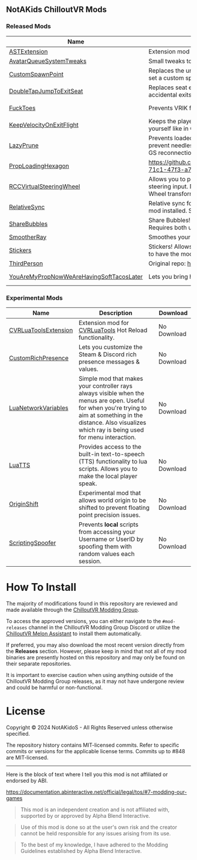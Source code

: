 ## NotAKids ChilloutVR Mods

<!-- BEGIN MOD LIST -->

### Released Mods

| Name | Description | Download |
|------|-------------|----------|
| [ASTExtension](ASTExtension/README.md) | Extension mod for [Avatar Scale Tool](https://github.com/NotAKidoS/AvatarScaleTool): | [Download](https://github.com/NotAKidoS/NAK_CVR_Mods/releases/download/r46/ASTExtension.dll) |
| [AvatarQueueSystemTweaks](AvatarQueueSystemTweaks/README.md) | Small tweaks to the Avatar Queue System. | [Download](https://github.com/NotAKidoS/NAK_CVR_Mods/releases/download/r46/AvatarQueueSystemTweaks.dll) |
| [CustomSpawnPoint](CustomSpawnPoint/README.md) | Replaces the unused Images button in the World Details page with a button to set a custom spawn point. | [Download](https://github.com/NotAKidoS/NAK_CVR_Mods/releases/download/r46/CustomSpawnPoint.dll) |
| [DoubleTapJumpToExitSeat](DoubleTapJumpToExitSeat/README.md) | Replaces seat exit controls with a double-tap of the jump button, avoiding accidental exits from joystick drift or opening the menu. | [Download](https://github.com/NotAKidoS/NAK_CVR_Mods/releases/download/r46/DoubleTapJumpToExitSeat.dll) |
| [FuckToes](FuckToes/README.md) | Prevents VRIK from autodetecting toes in Halfbody or Fullbody. | No Download |
| [KeepVelocityOnExitFlight](KeepVelocityOnExitFlight/README.md) | Keeps the player's velocity when exiting flight mode. Makes it possible to fling yourself like in Garry's Mod. | [Download](https://github.com/NotAKidoS/NAK_CVR_Mods/releases/download/r46/KeepVelocityOnExitFlight.dll) |
| [LazyPrune](LazyPrune/README.md) | Prevents loaded objects from immediately unloading on destruction. Should prevent needlessly unloading & reloading all avatars/props on world rejoin or GS reconnection. | [Download](https://github.com/NotAKidoS/NAK_CVR_Mods/releases/download/r46/LazyPrune.dll) |
| [PropLoadingHexagon](PropLoadingHexagon/README.md) | https://github.com/NotAKidoS/NAK_CVR_Mods/assets/37721153/a892c765-71c1-47f3-a781-bdb9b60ba117 | [Download](https://github.com/NotAKidoS/NAK_CVR_Mods/releases/download/r46/PropLoadingHexagon.dll) |
| [RCCVirtualSteeringWheel](RCCVirtualSteeringWheel/README.md) | Allows you to physically grab rigged RCC steering wheels in VR to provide steering input. No explicit setup required other than defining the Steering Wheel transform within the RCC component. | [Download](https://github.com/NotAKidoS/NAK_CVR_Mods/releases/download/r46/RCCVirtualSteeringWheel.dll) |
| [RelativeSync](RelativeSync/README.md) | Relative sync for Movement Parent & Chairs. Requires both users to have the mod installed. Synced over Mod Network. | [Download](https://github.com/NotAKidoS/NAK_CVR_Mods/releases/download/r46/RelativeSync.dll) |
| [ShareBubbles](ShareBubbles/README.md) | Share Bubbles! Allows you to drop down bubbles containing Avatars & Props. Requires both users to have the mod installed. Synced over Mod Network. | [Download](https://github.com/NotAKidoS/NAK_CVR_Mods/releases/download/r46/ShareBubbles.dll) |
| [SmootherRay](SmootherRay/README.md) | Smoothes your controller while the raycast lines are visible. | [Download](https://github.com/NotAKidoS/NAK_CVR_Mods/releases/download/r46/SmootherRay.dll) |
| [Stickers](Stickers/README.md) | Stickers! Allows you to place small images on any surface. Requires both users to have the mod installed. Synced over Mod Network. | [Download](https://github.com/NotAKidoS/NAK_CVR_Mods/releases/download/r46/Stickers.dll) |
| [ThirdPerson](ThirdPerson/README.md) | Original repo: https://github.com/oestradiol/CVR-Mods | [Download](https://github.com/NotAKidoS/NAK_CVR_Mods/releases/download/r46/ThirdPerson.dll) |
| [YouAreMyPropNowWeAreHavingSoftTacosLater](YouAreMyPropNowWeAreHavingSoftTacosLater/README.md) | Lets you bring held & attached props through world loads. | No Download |

### Experimental Mods

| Name | Description | Download |
|------|-------------|----------|
| [CVRLuaToolsExtension](.Experimental/CVRLuaToolsExtension/README.md) | Extension mod for [CVRLuaTools](https://github.com/NotAKidoS/CVRLuaTools) Hot Reload functionality. | No Download |
| [CustomRichPresence](.Experimental/CustomRichPresence/README.md) | Lets you customize the Steam & Discord rich presence messages & values. | No Download |
| [LuaNetworkVariables](.Experimental/LuaNetworkVariables/README.md) | Simple mod that makes your controller rays always visible when the menus are open. Useful for when you're trying to aim at something in the distance. Also visualizes which ray is being used for menu interaction. | No Download |
| [LuaTTS](.Experimental/LuaTTS/README.md) | Provides access to the built-in text-to-speech (TTS) functionality to lua scripts. Allows you to make the local player speak. | No Download |
| [OriginShift](.Experimental/OriginShift/README.md) | Experimental mod that allows world origin to be shifted to prevent floating point precision issues. | No Download |
| [ScriptingSpoofer](.Experimental/ScriptingSpoofer/README.md) | Prevents **local** scripts from accessing your Username or UserID by spoofing them with random values each session. | No Download |

<!-- END MOD LIST -->

# How To Install

The majority of modifications found in this repository are reviewed and made available through the [ChilloutVR Modding Group](https://discord.gg/dndGPM3bxu). 

To access the approved versions, you can either navigate to the `#mod-releases` channel in the ChilloutVR Modding Group Discord or utilize the [ChilloutVR Melon Assistant](https://github.com/knah/CVRMelonAssistant) to install them automatically.

If preferred, you may also download the most recent version directly from the **Releases** section. However, please keep in mind that not all of my mod binaries are presently hosted on this repository and may only be found on their separate repositories. 

It is important to exercise caution when using anything outside of the ChilloutVR Modding Group releases, as it may not have undergone review and could be harmful or non-functional.

# License

Copyright © 2024 NotAKidoS - All Rights Reserved unless otherwise specified.

The repository history contains MIT-licensed commits. Refer to specific commits or versions for the applicable license terms. Commits up to #848 are MIT-licensed.

---

Here is the block of text where I tell you this mod is not affiliated or endorsed by ABI.

https://documentation.abinteractive.net/official/legal/tos/#7-modding-our-games

> This mod is an independent creation and is not affiliated with, supported by or approved by Alpha Blend Interactive. 

> Use of this mod is done so at the user's own risk and the creator cannot be held responsible for any issues arising from its use.

> To the best of my knowledge, I have adhered to the Modding Guidelines established by Alpha Blend Interactive.
